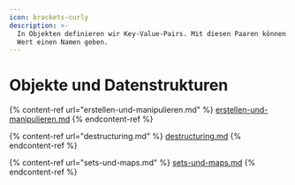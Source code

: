 ```yaml
---
icon: brackets-curly
description: >-
  In Objekten definieren wir Key-Value-Pairs. Mit diesen Paaren können wir jedem
  Wert einen Namen geben.
---
```


# Objekte und Datenstrukturen

{% content-ref url="erstellen-und-manipulieren.md" %}
[erstellen-und-manipulieren.md](erstellen-und-manipulieren.md)
{% endcontent-ref %}

{% content-ref url="destructuring.md" %}
[destructuring.md](destructuring.md)
{% endcontent-ref %}

{% content-ref url="sets-und-maps.md" %}
[sets-und-maps.md](sets-und-maps.md)
{% endcontent-ref %}
